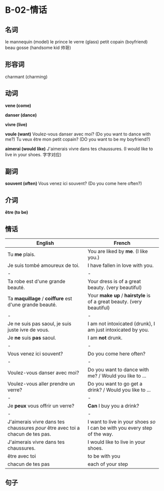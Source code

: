 ﻿# B-02-情话

## 名词

le mannequin (model)
le prince
le verre (glass)
petit copain (boyfriend)
beau gosse (handsome kid 帅哥)

## 形容词
charmant (charming)

## 动词

**vene (come)**

**danser (dance)**

**vivre (live)**

**voule (want)**
Voulez-vous danser avec moi? (Do you want to dance with me?)
Tu veux être mon petit copain? (DO you want to be my boyfriend?)

**aimerai (would like)**
J'aimerais vivre dans tes chaussures. (I would like to live in your shoes. 字字对应)

## 副词
**souvent (often)**
Vous venez ici souvent? (Do you come here often?)

## 介词
**être (to be)**


## 情话

English | French
---- | ---- 
Tu **me** plais. | You are liked by **me**. (I like you.)
Je suis tombé amoureux de toi. | I have fallen in love with you.
-|-
Ta robe est d'une grande beauté. | Your dress is of a great beauty. (very beautiful)
Ta **maquillage** / **coiffure** est d'une grande beauté. | Your **make up** / **hairstyle** is of a great beauty. (very beautiful)
-|-
Je ne suis pas saoul, je suis juste ivre de vous. | I am not intoxicated (drunk), I am just intoxicated by you.
Je **ne** suis **pas** saoul. | I am **not** drunk.
-|-
Vous venez ici souvent? | Do you come here often?
-|-
Voulez-vous danser avec moi? | Do you want to dance with me? / Would you like to ...
Voulez-vous aller prendre un verre? | Do you want to go get a drink? / Would you like to ...
-|-
Je **peux** vous offrir un verre? | **Can** I buy you a drink?
-|-
J'aimerais vivre dans tes chaussures *pour* être avec toi a chacun de tes pas. | I want to live in your shoes *so* I can be with you every step of the way.
J'aimerais vivre dans tes chaussures. | I would like to live in your shoes.
être avec toi | to be with you
chacun de tes pas | each of your step

## 句子
